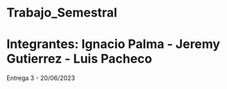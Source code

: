 # Trabajo_Semestral
# Integrantes: Ignacio Palma - Jeremy Gutierrez - Luis Pacheco
Entrega 3 - 20/06/2023
